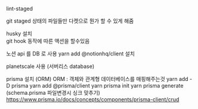 lint-staged<br>

git staged 상태의 파일들만 다켓으로 뭔가 할 수 있게 해줌 <br>

husky 설치<br>
git hook 동작에 따른 액션을 할수있음

노션 api 를 DB 로 사용
yarn add @notionhq/client 설치<br>

planetscale 사용 (서버리스 database)

prisma 설치 (ORM)
ORM : 객체와 관계형 데이터베이스를 매핑해주는것
yarn add -D prisma
yarn add @prisma/client
yarn prisma init
yarn prisma generate (schema.prisma 파일변경시 싱크 맞추기)
https://www.prisma.io/docs/concepts/components/prisma-client/crud
